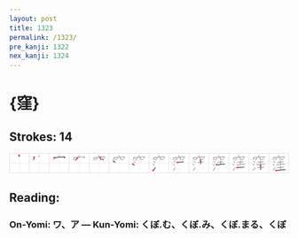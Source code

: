 ```yaml
---
layout: post
title: 1323
permalink: /1323/
pre_kanji: 1322
nex_kanji: 1324
---
```


# {窪}

## Strokes: 14

<div class="stroke"><img src="../images/E7AAAA.png" /></div>

## Reading:

### On-Yomi: ワ、ア &mdash; Kun-Yomi: くぼ.む、くぼ.み、くぼ.まる、くぼ
